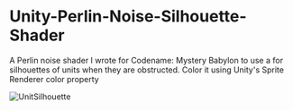 # Unity-Perlin-Noise-Silhouette-Shader
A Perlin noise shader I wrote for Codename: Mystery Babylon to use a for silhouettes of units when they are obstructed.
Color it using Unity's Sprite Renderer color property

![UnitSilhouette](https://user-images.githubusercontent.com/80863542/149581992-f0824693-6bd9-4639-81b2-cdf884a99df6.png)
